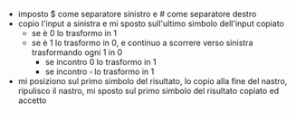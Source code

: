 - imposto $\$$ come separatore sinistro e # come separatore destro
- copio l'input a sinistra e mi sposto sull'ultimo simbolo dell'input copiato
    - se è 0 lo trasformo in 1
    - se è 1 lo trasformo in 0, e continuo a scorrere verso sinistra trasformando ogni 1 in 0
        - se incontro 0 lo trasformo in 1
        - se incontro $\square$ lo trasformo in 1
- mi posiziono sul primo simbolo del risultato, lo copio alla fine del nastro, ripulisco il nastro, mi sposto sul primo simbolo del risultato copiato ed accetto